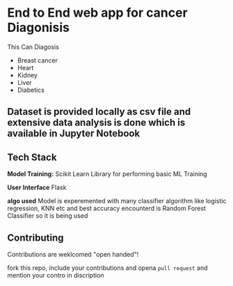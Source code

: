 


# End to End web app for cancer Diagonisis

This Can Diagosis
- Breast cancer
- Heart
- Kidney
- Liver
- Diabetics

## Dataset is provided locally as csv file and extensive data analysis is done which is available in Jupyter Notebook



## Tech Stack

**Model Training:** Scikit Learn Library for performing basic ML Training

**User Interface** Flask

**algo used**
Model is experemented with many classifier algorithm like logistic regression, KNN etc and best accuracy encounterd is Random Forest Classifier so it is being used


## Contributing

Contributions are weklcomed "open handed"!

fork this repo, include your contributions and opena  `pull request` and mention your contro in discription

